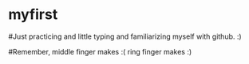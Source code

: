 # myfirst

#Just practicing and little typing and familiarizing myself with github.   :)

#Remember, middle finger makes :( ring finger makes :)
